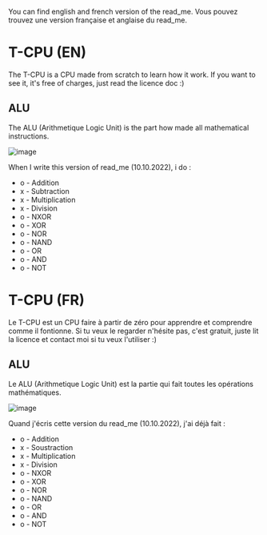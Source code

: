 You can find english and french version of the read_me.
Vous pouvez trouvez une version française et anglaise du read_me.

# T-CPU (EN)

The T-CPU is a CPU made from scratch to learn how it work.
If you want to see it, it's free of charges, just read the licence doc :)

## ALU

The ALU (Arithmetique Logic Unit) is the part how made all mathematical instructions.

![image](https://user-images.githubusercontent.com/82095000/194781705-3df6b6cf-e979-487e-9b2e-05d13054673d.png)

When I write this version of read_me (10.10.2022), i do :
- o - Addition
- x - Subtraction
- x - Multiplication
- x - Division
- o - NXOR
- o - XOR
- o - NOR
- o - NAND
- o - OR
- o - AND
- o - NOT

# T-CPU (FR)

Le T-CPU est un CPU faire à partir de zéro pour apprendre et comprendre comme il fontionne.
Si tu veux le regarder n'hésite pas, c'est gratuit, juste lit la licence et contact moi si tu veux l'utiliser :)

## ALU

Le ALU (Arithmetique Logic Unit) est la partie qui fait toutes les opérations mathématiques.

![image](https://user-images.githubusercontent.com/82095000/194781705-3df6b6cf-e979-487e-9b2e-05d13054673d.png)

Quand j'écris cette version du read_me (10.10.2022), j'ai déjà fait :
- o - Addition
- x - Soustraction
- x - Multiplication
- x - Division
- o - NXOR
- o - XOR
- o - NOR
- o - NAND
- o - OR
- o - AND
- o - NOT
